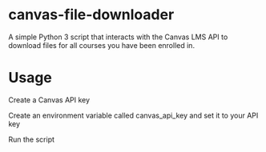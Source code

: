 # canvas-file-downloader
A simple Python 3 script that interacts with the Canvas LMS API to download files for all courses you have been enrolled in.

# Usage
Create a Canvas API key

Create an environment variable called canvas_api_key and set it to your API key

Run the script
